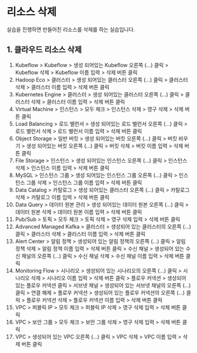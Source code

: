 # 리소스 삭제

실습을 진행하면 만들어진 리소스를 삭제를 하는 실습입니다.

## 1. 클라우드 리소스 삭제

1. Kubeflow > Kubeflow > 생성 되어있는 Kubeflow 오른쪽 (...) 클릭 > Kubeflow 삭제 > Kubeflow 이름 입력 > 삭제 버튼 클릭
2. Hadoop Eco > 클러스터 > 생성 되어있는 클러스터 오른쪽 (...) 클릭 > 클러스터 삭제 > 클러스터 이름 입력 > 삭제 버튼 클릭
3. Kubernetes Engine > 클러스터 > 생성 되어있는 클러스터 오른쪽 (...) 클릭 > 클러스터 삭제 > 클러스터 이름 입력 > 삭제 버튼 클릭
4. Virtual Machine > 인스턴스 > 모두 체크 > 인스턴스 삭제 > 영구 삭제 > 삭제 버튼 클릭
5. Load Balancing > 로드 밸런서 > 생성 되어있는 로드 밸런서 오른쪽 (...) 클릭 > 로드 밸런서 삭제 > 로드 밸런서 이름 입력 > 삭제 버튼 클릭
6. Object Storage > 일반 버킷 > 생성 되어있는 버킷 오른쪽 (...) 클릭 > 버킷 비우기 > 생성 되어있는 버킷 오른쪽 (...) 클릭 > 버킷 삭제 > 버킷 이름 입력 > 삭제 버튼 클릭
7. File Storage > 인스턴스 > 생성 되어있는 인스턴스 오른쪽 (...) 클릭 > 인스턴스 삭제 > 인스턴스 이름 입력 > 삭제 버튼 클릭
8. MySQL > 인스턴스 그룹 > 생성 되어있는 인스턴스 그룹 오른쪽 (...) 클릭 > 인스턴스 그룹 삭제 > 인스턴스 그룹 이름 입력 > 삭제 버튼 클릭
9. Data Catalog > 카탈로그 > 생성 되어있는 클러스터 오른쪽 (...) 클릭 > 카탈로그 삭제 > 카탈로그 이름 입력 > 삭제 버튼 클릭
10. Data Query > 데이터 원본 관리 > 생성 되어있는 데이터 원본 오른쪽 (...) 클릭 > 데이터 원본 삭제 > 데이터 원본 이름 입력 > 삭제 버튼 클릭
11. Pub/Sub > 토픽 > 모두 체크 > 토픽 삭제 > 영구 삭제 입력 > 삭제 버튼 클릭
12. Advanced Managed Kafka > 클러스터 > 생성되어 있는 클러스터의 오른쪽 (...) 클릭 > 클러스터 삭제 > 클러스터 이름 입력 > 삭제 버튼 클릭
13. Alert Center > 알림 정책 > 생성되어 있는 알림 정책의 오른쪽 (...) 클릭 > 알림 정책 삭제 > 알림 정책 이름 입력 > 삭제 버튼 클릭 > 수신 채널 > 생성되어 있는 수신 채널의 오른쪽 (...) 클릭 > 수신 채널 삭제 > 수신 채널 이름 입력 > 삭제 버튼 클릭
14. Monitoring Flow > 시나리오 > 생성되어 있는 시나리오의 오른쪽 (...) 클릭 > 시나리오 삭제 > 시나리오 이름 입력 > 삭제 버튼 클릭 > 플로우 커넥션 > 생성되어 있는 플로우 커넥션 클릭 > 서브넷 채널 > 생성되어 있는 서브넷 채널의 오른쪽 (...) 클릭 > 연결 해제 > 플로우 커넥션 > 생성되어 있는 플로우 커넥션의 오른쪽 (...) 클릭 > 플로우 커넥션 삭제 > 플로우 커넥션 이름 입력 > 삭제 버튼 클릭
15. VPC > 퍼블릭 IP > 모두 체크 > 퍼블릭 IP 삭제 > 영구 삭제 입력 > 삭제 버튼 클릭
16. VPC > 보안 그룹 > 모두 체크 > 보안 그룹 삭제 > 영구 삭제 입력 > 삭제 버튼 클릭
17. VPC > 생성되어 있는 VPC 오른쪽 (...) 클릭 > VPC 삭제 > VPC 이름 입력 > 삭제 버튼 클릭
